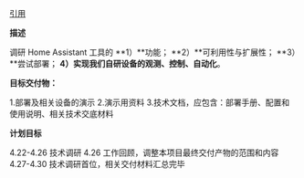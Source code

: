 ﻿[引用](http://139.196.102.251/issues/1153/quoted)   

**描述**

调研 Home Assistant 工具的 **1）**功能； **2）**可利用性与扩展性； **3）**尝试部署； **4）**实现我们自研设备的**观测、控制、自动化**。

**目标交付物：**

1.部署及相关设备的演示
2.演示用资料
3.技术文档，应包含：部署手册、配置和使用说明、相关技术交底材料

**计划目标**

4.22-4.26 技术调研
4.26 工作回顾，调整本项目最终交付产物的范围和内容
4.27-4.30 技术调研首位，相关交付材料汇总完毕





```c

                                
```
